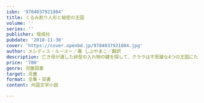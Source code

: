 ```yaml
---
isbn: '9784037921804'
title: くるみ割り人形と秘密の王国
volume: ''
series: ''
publisher: 偕成社
pubdate: '2018-11-30'
cover: 'https://cover.openbd.jp/9784037921804.jpg'
author: メレディス・ルースー／著 しぶやまこ／翻訳
description: 亡き母が遺した卵型の入れ物の鍵を探して、クララは不思議な4つの王国にたどりつく。幻想的なディズニー実写映画の小説版。
price: '780'
genre: 児童図書
target: 児童
format: 全集・双書
content: 外国文学小説

---
```

